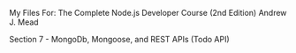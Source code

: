 My Files For:
The Complete Node.js Developer Course (2nd Edition)
Andrew J. Mead

Section 7 - MongoDb, Mongoose, and REST APIs (Todo API)
